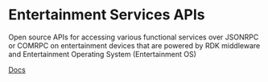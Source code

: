 # Entertainment Services APIs
Open source APIs for accessing various functional services over JSONRPC or COMRPC on entertainment devices that are powered by RDK middleware and Entertainment Operating System (Entertainment OS)

[Docs](homepage.md)
